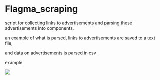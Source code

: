 # Flagma_scraping

script for collecting links to advertisements and parsing these advertisements into components.

an example of what is parsed, links to advertisements are saved to a text file,

and data on advertisements is parsed in csv

example

![](https://i.imgur.com/qU9FPAO.png)
